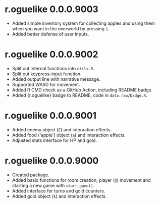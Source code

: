 # r.oguelike 0.0.0.9003

* Added simple inventory system for collecting apples and using them when you want in the overworld by pressing `1`.
* Added better defense of user inputs.

# r.oguelike 0.0.0.9002

* Split out internal functions into `utils.R`.
* Split out keypress-input function.
* Added output line with narrative message.
* Supported WASD for movement.
* Added R CMD check as a GitHub Action, including README badge.
* Added {r.oguelike} badge to README, code in `data.raw/badge.R`.

# r.oguelike 0.0.0.9001

* Added enemy object (`E`) and interaction effects.
* Added food ('apple') object (`a`) and interaction effects.
* Adjusted stats interface for HP and gold.

# r.oguelike 0.0.0.9000

* Created package.
* Added basic functions for room creation, player (`@`) movement and starting a new game with `start_game()`.
* Added interface for turns and gold counters.
* Added gold object (`$`) and interaction effects.
